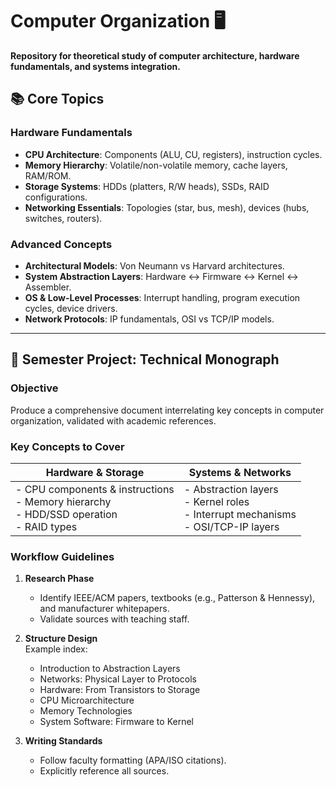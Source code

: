 # Computer Organization 🖥️  
**Repository for theoretical study of computer architecture, hardware fundamentals, and systems integration.**  

## 📚 Core Topics  
### Hardware Fundamentals  
- **CPU Architecture**: Components (ALU, CU, registers), instruction cycles.  
- **Memory Hierarchy**: Volatile/non-volatile memory, cache layers, RAM/ROM.  
- **Storage Systems**: HDDs (platters, R/W heads), SSDs, RAID configurations.  
- **Networking Essentials**: Topologies (star, bus, mesh), devices (hubs, switches, routers).  

### Advanced Concepts  
- **Architectural Models**: Von Neumann vs Harvard architectures.  
- **System Abstraction Layers**: Hardware ↔ Firmware ↔ Kernel ↔ Assembler.  
- **OS & Low-Level Processes**: Interrupt handling, program execution cycles, device drivers.  
- **Network Protocols**: IP fundamentals, OSI vs TCP/IP models.  

---

## 📝 Semester Project: Technical Monograph  
### Objective  
Produce a comprehensive document interrelating key concepts in computer organization, validated with academic references.  

### Key Concepts to Cover  
| Hardware & Storage | Systems & Networks |  
|---------------------|---------------------|  
| - CPU components & instructions<br>- Memory hierarchy<br>- HDD/SSD operation<br>- RAID types | - Abstraction layers<br>- Kernel roles<br>- Interrupt mechanisms<br>- OSI/TCP-IP layers |  

### Workflow Guidelines  
1. **Research Phase**  
   - Identify IEEE/ACM papers, textbooks (e.g., Patterson & Hennessy), and manufacturer whitepapers.  
   - Validate sources with teaching staff.  

2. **Structure Design**  
   Example index:
   - Introduction to Abstraction Layers
   - Networks: Physical Layer to Protocols
   - Hardware: From Transistors to Storage
   - CPU Microarchitecture
   - Memory Technologies
   - System Software: Firmware to Kernel

3. **Writing Standards**  
   - Follow faculty formatting (APA/ISO citations).  
   - Explicitly reference all sources.  
